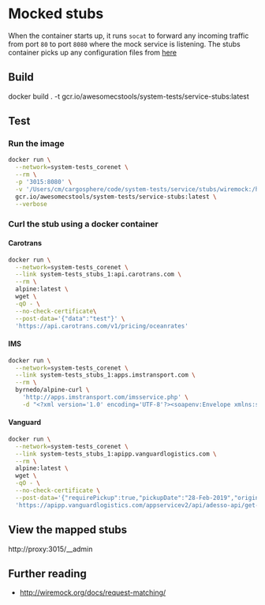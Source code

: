 # Mocked stubs
When the container starts up, it runs `socat` to forward any incoming traffic from port `80` to port `8080` where the mock service is listening. The stubs container picks up any configuration files from [here](wiremock)

## Build
docker build . -t gcr.io/awesomecstools/system-tests/service-stubs:latest

## Test
### Run the image
```bash
docker run \
  --network=system-tests_corenet \
  --rm \
  -p '3015:8080' \
  -v '/Users/cm/cargosphere/code/system-tests/service/stubs/wiremock:/home/wiremock' \
  gcr.io/awesomecstools/system-tests/service-stubs:latest \
  --verbose
```

### Curl the stub using a docker container
#### Carotrans
```bash
docker run \
  --network=system-tests_corenet \
  --link system-tests_stubs_1:api.carotrans.com \
  --rm \
  alpine:latest \
  wget \
  -qO - \
  --no-check-certificate\
  --post-data='{"data":"test"}' \
  'https://api.carotrans.com/v1/pricing/oceanrates'
```

#### IMS
```bash
docker run \
  --network=system-tests_corenet \
  --link system-tests_stubs_1:apps.imstransport.com \
  --rm \
  byrnedo/alpine-curl \
    'http://apps.imstransport.com/imsservice.php' \
    -d "<?xml version='1.0' encoding='UTF-8'?><soapenv:Envelope xmlns:soapenv=\"http://schemas.xmlsoap.org/soap/envelope/\"><soapenv:Body><getQuotesForCE xmlns=\"http://apps.imstransport.com/imsservice.php\"><clientkey xmlns=\"\">clientkey</clientkey><username xmlns=\"\">cargosphere</username><password xmlns=\"\">233|209|229|220|237|208|230|201|</password><MoveTypeId xmlns=\"\">1</MoveTypeId><Mode xmlns=\"\">ALL</Mode><LiveDropInd xmlns=\"\">L</LiveDropInd><LoadedEmptyInd xmlns=\"\">L</LoadedEmptyInd><ImportExport xmlns=\"\">X</ImportExport><ContainerSize xmlns=\"\">ALL</ContainerSize><ContainerType xmlns=\"\">DV/HC</ContainerType><P2 xmlns=\"\">Chapel Hill, NC</P2><Client2 xmlns=\"\" xmlns:xsi=\"http://www.w3.org/2001/XMLSchema-instance\" xsi:nil=\"1\"/><HazardousInd xmlns=\"\">N</HazardousInd><ReeferInd xmlns=\"\">N</ReeferInd><OverweightInd xmlns=\"\">N</OverweightInd></getQuotesForCE></soapenv:Body></soapenv:Envelope>"
```

#### Vanguard
```bash
docker run \
  --network=system-tests_corenet \
  --link system-tests_stubs_1:apipp.vanguardlogistics.com \
  --rm \
  alpine:latest \
  wget \
  -qO - \
  --no-check-certificate \
  --post-data='{"requirePickup":true,"pickupDate":"28-Feb-2019","originCountry":"US","origin":"90815","requireDelivery":true,"destinationCountry":"CN","destination":"266001","requireFulfillment":false,"weight":"1000","weightUnit":"kgs","volume":"0.0283","volumeUnit":"cbm","numOfPackages":"1","dimensions":[{"length":"12","width":"12","height":"12","uom":"IN","weight":"1000","weightUnit":"kgs"}],"hazardous":false,"packageType":"BOX","additionalServices":{"customsClearanceImport":true,"customsClearanceExport":true,"aes":true,"ams":true,"palletization":true,"unStackable":true,"originTruckServices":{"isLiftGate":false,"isResidential":false,"isConstructionSiteFee":false,"isTradeShowFee":false},"destinationTruckServices":{"isLiftGate":false,"isResidential":false,"isConstructionSiteFee":false,"isTradeShowFee":false}}}' \
  'https://apipp.vanguardlogistics.com/appservicev2/api/adesso-api/get-quote'
```

## View the mapped stubs
http://proxy:3015/__admin

## Further reading
  * http://wiremock.org/docs/request-matching/
